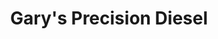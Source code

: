 ---
title: "Gary's Precision Diesel"
url: /twin-falls/garys-precision-diesel/
shop: Autowerkstatt
---